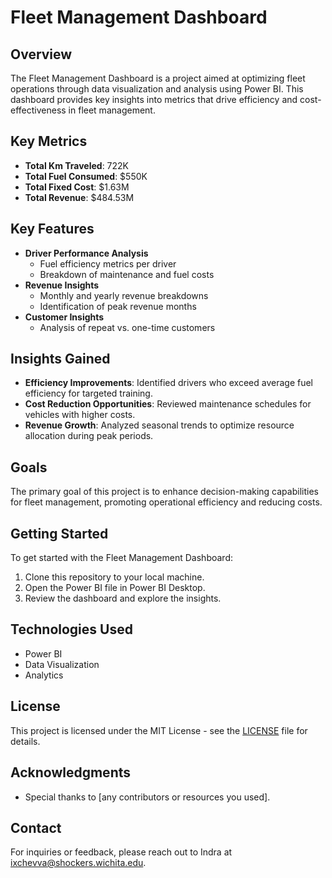 
# Fleet Management Dashboard

## Overview
The Fleet Management Dashboard is a project aimed at optimizing fleet operations through data visualization and analysis using Power BI. This dashboard provides key insights into metrics that drive efficiency and cost-effectiveness in fleet management.

## Key Metrics
- **Total Km Traveled**: 722K
- **Total Fuel Consumed**: $550K
- **Total Fixed Cost**: $1.63M
- **Total Revenue**: $484.53M

## Key Features
- **Driver Performance Analysis**
  - Fuel efficiency metrics per driver
  - Breakdown of maintenance and fuel costs
- **Revenue Insights**
  - Monthly and yearly revenue breakdowns
  - Identification of peak revenue months
- **Customer Insights**
  - Analysis of repeat vs. one-time customers

## Insights Gained
- **Efficiency Improvements**: Identified drivers who exceed average fuel efficiency for targeted training.
- **Cost Reduction Opportunities**: Reviewed maintenance schedules for vehicles with higher costs.
- **Revenue Growth**: Analyzed seasonal trends to optimize resource allocation during peak periods.

## Goals
The primary goal of this project is to enhance decision-making capabilities for fleet management, promoting operational efficiency and reducing costs.

## Getting Started
To get started with the Fleet Management Dashboard:
1. Clone this repository to your local machine.
2. Open the Power BI file in Power BI Desktop.
3. Review the dashboard and explore the insights.

## Technologies Used
- Power BI
- Data Visualization
- Analytics

## License
This project is licensed under the MIT License - see the [LICENSE](LICENSE) file for details.

## Acknowledgments
- Special thanks to [any contributors or resources you used].

## Contact
For inquiries or feedback, please reach out to Indra at ixchevva@shockers.wichita.edu.

